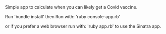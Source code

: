 Simple app to calculate when you can likely get a Covid vaccine.

Run 'bundle install'
then
Run with: 'ruby console-app.rb'

or if you prefer a web browser run with: 'ruby app.rb' to use the Sinatra app.
